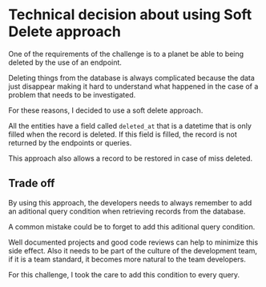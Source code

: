 # Technical decision about using Soft Delete approach

One of the requirements of the challenge is to a planet be able to being deleted by the use of an endpoint.

Deleting things from the database is always complicated because the data just disappear making it hard to understand what happened in the case of a problem that needs to be investigated.

For these reasons, I decided to use a soft delete approach.

All the entities have a field called `deleted_at` that is a datetime that is only filled when the record is deleted. If this field is filled, the record is not returned by the endpoints or queries.

This approach also allows a record to be restored in case of miss deleted.

## Trade off

By using this approach, the developers needs to always remember to add an aditional query condition when retrieving records from the database.

A common mistake could be to forget to add this aditional query condition.

Well documented projects and good code reviews can help to minimize this side effect. Also it needs to be part of the culture of the development team, if it is a team standard, it becomes more natural to the team developers.

For this challenge, I took the care to add this condition to every query.
